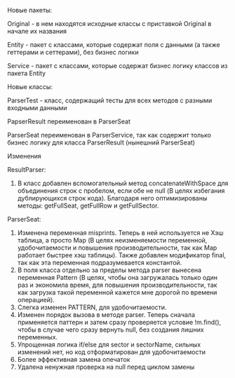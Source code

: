 Новые пакеты:

Original - в нем находятся исходные классы с приставкой Original в начале их названия

Entity - пакет с классами, которые содержат поля с данными (а также геттерами и сеттерами), без бизнес логики

Service - пакет с классами, которые содержат бизнес логику классов из пакета Entity

Новые классы:

ParserTest - класс, содержащий тесты для всех методов с разными входными данными

PapserResult переименован в ParserSeat

ParserSeat переименован в ParserService, так как содержит только бизнес логику для класса ParserResult (нынешний ParserSeat)

Изменения

ResultParser:
1.	В класс добавлен вспомогательный метод concatenateWithSpace для объединения строк с пробелом, если обе не null (В целях избегания дублирующихся строк кода). Благодаря него оптимизированы методы: getFullSeat, getFullRow и getFullSector.

ParserSeat:
1.	Изменена переменная misprints. Теперь в ней используется не Хэш таблица, а просто Map (В целях неизменяемости переменной, удобочитаемости и повышения производительности, так как Map работает быстрее хэш таблицы). Также добавлен модификатор final, так как эта переменная подразумевается константой. 
2.	В поля класса отдельно за пределы метода parser вынесена переменная Pattern (В целях, чтобы она загружалась только один раз и экономила время, для повышения производительности, так как загрузка такой переменной кажется мне дорогой по времени операцией).
3.	Слегка изменен PATTERN, для удобочитаемости.
4.	Изменен порядок вызова в методе parser. Теперь сначала применяется паттерн и затем сразу проверяется условие !m.find(), чтобы в случае чего сразу вернуть null, без создания лишних переменных.
5.	Упрощенная логика if/else для sector и sectorName, сильных изменений нет, но код отформатирован для удобочитаемости
6.	Более эффективная замена опечаток
7.	Удалена ненужная проверка на null перед циклом замены

